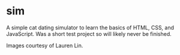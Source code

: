 # sim
A simple cat dating simulator to learn the basics of HTML, CSS, and JavaScript.
Was a short test project so will likely never be finished.

Images courtesy of Lauren Lin.
